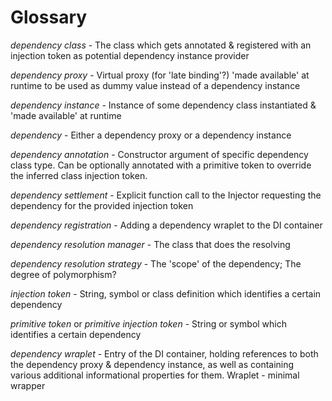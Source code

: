 # Glossary

_dependency class_ - The class which gets annotated & registered with an injection token as potential dependency instance provider

_dependency proxy_ - Virtual proxy (for 'late binding'?) 'made available' at runtime to be used as dummy value instead of a dependency instance

_dependency instance_ - Instance of some dependency class instantiated & 'made available' at runtime

_dependency_ - Either a dependency proxy or a dependency instance

_dependency annotation_ - Constructor argument of specific dependency class type. Can be optionally annotated with a primitive token to override the inferred class injection token.

_dependency settlement_ - Explicit function call to the Injector requesting the dependency for the provided injection token

_dependency registration_ - Adding a dependency wraplet to the DI container

_dependency resolution manager_ - The class that does the resolving

_dependency resolution strategy_ - The 'scope' of the dependency; The degree of polymorphism?

_injection token_ - String, symbol or class definition which identifies a certain dependency

_primitive token_ or _primitive injection token_ - String or symbol which identifies a certain dependency

_dependency wraplet_ - Entry of the DI container, holding references to both the dependency proxy & dependency instance, as well as containing various additional informational properties for them. Wraplet - minimal wrapper
